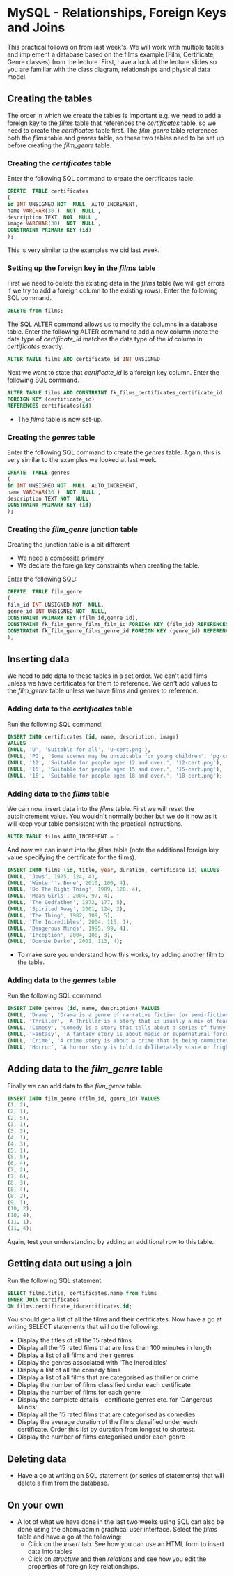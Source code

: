 # MySQL - Relationships, Foreign Keys and Joins
This practical follows on from last week's. We will work with multiple tables and  implement a database based on the films example (Film, Certificate, Genre classes) from the lecture. First, have a look at the lecture slides so you are familiar with the class diagram, relationships and physical data model.

## Creating the tables
The order in which we create the tables is important e.g. we need to add a foreign key to the *films* table that references the *certificates* table, so we need to create the *certificates* table first.  The *film_genre* table references both the *films* table and *genres* table, so these two tables need to be set up before creating the *film_genre* table.

### Creating the *certificates* table
Enter the following SQL command to create the certificates table.

```sql
CREATE  TABLE certificates
(
id INT UNSIGNED NOT  NULL  AUTO_INCREMENT,
name VARCHAR(30 )  NOT  NULL ,
description TEXT  NOT  NULL ,
image VARCHAR(30)  NOT  NULL ,
CONSTRAINT PRIMARY KEY (id)
);
```

This is very similar to the examples we did last week.

### Setting up the foreign key in the *films* table
First we need to delete the existing data in the *films* table (we will get errors if we try to add a foreign column to the existing rows). Enter the following SQL command.

```sql
DELETE from films;
```

The SQL ALTER command allows us to modify the columns in a database table. Enter the following ALTER command to add a new column (note the data type of *certificate_id* matches the data type of the *id* column in *certificates* exactly.

```sql
ALTER TABLE films ADD certificate_id INT UNSIGNED
```

Next we want to state that *certificate_id* is a foreign key column. Enter the following SQL command.

```sql
ALTER TABLE films ADD CONSTRAINT fk_films_certificates_certificate_id
FOREIGN KEY (certificate_id)
REFERENCES certificates(id)
```
* The *films* table is now set-up.

### Creating the *genres* table
Enter the following SQL command to create the *genres* table. Again, this is very similar to the examples we looked at last week.

```sql
CREATE  TABLE genres
(
id INT UNSIGNED NOT  NULL  AUTO_INCREMENT,
name VARCHAR(30 )  NOT  NULL ,
description TEXT NOT  NULL ,
CONSTRAINT PRIMARY KEY (id)
);

```

### Creating the *film_genre* junction table
Creating the junction table is a bit different
* We need a composite primary
* We declare the foreign key constraints when creating the table.

Enter the following SQL:

```sql
CREATE  TABLE film_genre
(
film_id INT UNSIGNED NOT  NULL,
genre_id INT UNSIGNED NOT  NULL,
CONSTRAINT PRIMARY KEY (film_id,genre_id),
CONSTRAINT fk_film_genre_films_film_id FOREIGN KEY (film_id) REFERENCES films(id),
CONSTRAINT fk_film_genre_films_genre_id FOREIGN KEY (genre_id) REFERENCES genres(id)      
);

```
## Inserting data
We need to add data to these tables in a set order. We can't add films unless we have certificates for them to reference. We can't add values to the *film_genre* table unless we have films and genres to reference.

### Adding data to the *certificates* table
Run the following SQL command:

```sql
INSERT INTO certificates (id, name, description, image)
VALUES
(NULL, 'U', 'Suitable for all', 'u-cert.png'),
(NULL, 'PG', 'Some scenes may be unsuitable for young children', 'pg-cert.png'),
(NULL, '12', 'Suitable for people aged 12 and over.', '12-cert.png'),
(NULL, '15', 'Suitable for people aged 15 and over.', '15-cert.png'),
(NULL, '18', 'Suitable for people aged 18 and over.', '18-cert.png');
```

### Adding data to the *films* table
We can now insert data into the *films* table.
First we will reset the autoincrement value. You wouldn't normally bother but we do it now as it will keep your table consistent with the practical instructions.

```sql
ALTER TABLE films AUTO_INCREMENT = 1
```

And now we can insert into the *films* table (note the additional foreign key value specifying the certificate for the films).

```sql
INSERT INTO films (id, title, year, duration, certificate_id) VALUES
(NULL, 'Jaws', 1975, 124, 4),
(NULL, 'Winter''s Bone', 2010, 100, 4),
(NULL, 'Do The Right Thing', 1989, 120, 4),
(NULL, 'Mean Girls', 2004, 97, 4),
(NULL, 'The Godfather', 1972, 177, 5),
(NULL, 'Spirited Away', 2001, 124, 2),
(NULL, 'The Thing', 1982, 109, 5),
(NULL, 'The Incredibles', 2004, 115, 1),
(NULL, 'Dangerous Minds', 1995, 99, 4),
(NULL, 'Inception', 2004, 108, 3),
(NULL, 'Donnie Darko', 2001, 113, 4);
```
* To make sure you understand how this works, try adding another film to the table.

### Adding data to the *genres* table
Run the following SQL command.

```sql
INSERT INTO genres (id, name, description) VALUES
(NULL, 'Drama', 'Drama is a genre of narrative fiction (or semi-fiction) intended to be more serious than humorous in tone, focusing on in-depth development of realistic characters who must deal with realistic emotional struggles.'),
(NULL, 'Thriller', 'A Thriller is a story that is usually a mix of fear and excitement. It has traits from the suspense genre and often from the action, adventure or mystery genres, but the level of terror makes it borderline horror fiction at times as well. '),
(NULL, 'Comedy', 'Comedy is a story that tells about a series of funny or comical events, intended to make the audience laugh.'),
(NULL, 'Fantasy', 'A fantasy story is about magic or supernatural forces, rather than technology, though it often is made to include elements of other genres, such as science fiction elements, if it happens to take place in a modern or future era.'),
(NULL, 'Crime', 'A crime story is about a crime that is being committed or was committed. It can also be an account of a criminal''s life. It often falls into the action or adventure genres.'),
(NULL, 'Horror', 'A horror story is told to deliberately scare or frighten the audience, through suspense, violence or shock.');
```

## Adding data to the *film_genre* table
Finally we can add data to the *film_genre* table.

```sql
INSERT INTO film_genre (film_id, genre_id) VALUES
(1, 2),
(2, 1),
(2, 5),
(3, 1),
(3, 3),
(4, 1),
(4, 3),
(5, 1),
(5, 5),
(6, 4),
(7, 2),
(7, 6),
(8, 3),
(8, 4),
(8, 2),
(9, 1),
(10, 2),
(10, 4),
(11, 1),
(11, 4);
```
Again, test your understanding by adding an additional row to this table.

## Getting data out using a join
Run the following SQL statement

```sql
SELECT films.title, certificates.name from films
INNER JOIN certificates
ON films.certificate_id=certificates.id;
```
You should get a list of all the films and their certificates. Now have a go at writing SELECT statements that will do the following:
* Display the titles of all the 15 rated films
* Display all the 15 rated films that are less than 100 minutes in length
* Display a list of all films and their genres
* Display the genres associated with 'The Incredibles'
* Display a list of all the comedy films
* Display a list of all films that are categorised as thriller or crime
* Display the number of films classified under each certificate
* Display the number of films for each genre
* Display the complete details - certificate genres etc. for 'Dangerous Minds'
* Display all the 15 rated films that are categorised as comedies
* Display the average duration of the films classified under each certificate. Order this list by duration from longest to shortest.
* Display the number of films categorised under each genre

## Deleting data
* Have a go at writing an SQL statement (or series of statements) that will delete a film from the database.

## On your own
* A lot of what we have done in the last two weeks using SQL can also be done using the phpmyadmin graphical user interface. Select the *films* table and have a go at the following:
   * Click on the *insert* tab. See how you can use an HTML form to insert data into tables
   * Click on *structure* and then *relations* and see how you edit the properties of foreign key relationships.  
